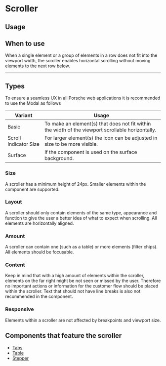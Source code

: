 # Scroller

<TableOfContents></TableOfContents>

## Usage

## When to use

When a single element or a group of elements in a row does not fit into the viewport width, the scroller enables
horizontal scrolling without moving elements to the next row below.

---

## Types

To ensure a seamless UX in all Porsche web applications it is recommended to use the Modal as follows

| Variant               | Usage                                                                             |
| --------------------- | --------------------------------------------------------------------------------- |
| Basic                 | To make an element(s) that does not fit within the width of the viewport scrollable horizontally.|
| Scroll Indicator Size | For larger element(s) the icon can be adjusted in size to be more visible.        |
| Surface               | If the component is used on the surface background.                               |

### Size

A scroller has a minimum height of 24px. Smaller elements within the component are supported.

### Layout

A scroller should only contain elements of the same type, appearance and function to give the user a better idea of
what to expect when scrolling. All elements are horizontally aligned.

### Amount

A scroller can contain one (such as a table) or more elements (filter chips). All elements should be focusable.

### Content

Keep in mind that with a high amount of elements within the scroller, elements on the far right might be not seen or
missed by the user. Therefore no important actions or information for the customer flow should be placed within the
scroller. Text that should not have line breaks is also not recommended in the component.

### Responsive

Elements within a scroller are not affected by breakpoints and viewport size.

## Components that feature the scroller

- [Tabs](components/tabs)
- [Table](components/table)
- [Stepper](components/stepper-horizontal)
